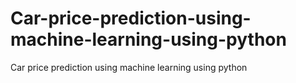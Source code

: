 # Car-price-prediction-using-machine-learning-using-python
Car price prediction using machine learning using python
